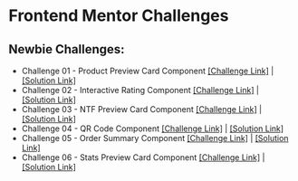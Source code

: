 # Frontend Mentor Challenges

## Newbie Challenges:

- Challenge 01 - Product Preview Card Component [[Challenge Link]](https://www.frontendmentor.io/challenges/product-preview-card-component-GO7UmttRfa) | [[Solution Link]](https://stupendous-druid-e7ed0e.netlify.app/)
- Challenge 02 - Interactive Rating Component [[Challenge Link]](https://www.frontendmentor.io/challenges/interactive-rating-component-koxpeBUmI) | [[Solution Link]](https://62be00bbec3a3f0ccbcaa73f--superlative-maamoul-8e638b.netlify.app/)
- Challenge 03 - NTF Preview Card Component [[Challenge Link]](https://www.frontendmentor.io/challenges/nft-preview-card-component-SbdUL_w0U) | [[Solution Link]](https://62bf6b77a2d4273badd7e388--majestic-selkie-b08836.netlify.app/)
- Challenge 04 - QR Code Component [[Challenge Link]](https://www.frontendmentor.io/challenges/qr-code-component-iux_sIO_H/) | [[Solution Link]](https://gorgeous-pavlova-f309cd.netlify.app/)
- Challenge 05 - Order Summary Component [[Challenge Link]](https://www.frontendmentor.io/challenges/order-summary-component-QlPmajDUj) | [[Solution Link]](https://62bfe2232a7fa3055d07dfae--snazzy-cupcake-b129cf.netlify.app/)
- Challenge 06 - Stats Preview Card Component [[Challenge Link]](https://www.frontendmentor.io/challenges/stats-preview-card-component-8JqbgoU62) | [[Solution Link]](https://62c0b68216537f0bc5af1120--luxury-macaron-51d752.netlify.app/)
